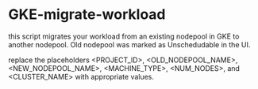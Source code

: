 # GKE-migrate-workload
this script migrates your workload from an existing nodepool in GKE to another nodepool. Old nodepool was marked as Unschedudable in the UI.

replace the placeholders <PROJECT_ID>, <OLD_NODEPOOL_NAME>, <NEW_NODEPOOL_NAME>, <MACHINE_TYPE>, <NUM_NODES>, and <CLUSTER_NAME> with appropriate values.
